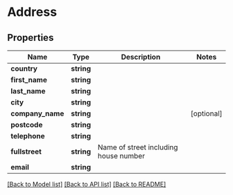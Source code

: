 # Address

## Properties
Name | Type | Description | Notes
------------ | ------------- | ------------- | -------------
**country** | **string** |  | 
**first_name** | **string** |  | 
**last_name** | **string** |  | 
**city** | **string** |  | 
**company_name** | **string** |  | [optional] 
**postcode** | **string** |  | 
**telephone** | **string** |  | 
**fullstreet** | **string** | Name of street including house number | 
**email** | **string** |  | 

[[Back to Model list]](../README.md#documentation-for-models) [[Back to API list]](../README.md#documentation-for-api-endpoints) [[Back to README]](../README.md)


